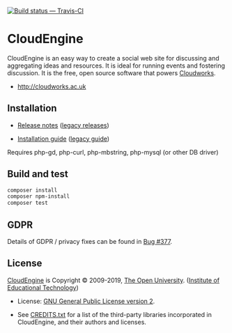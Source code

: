[![Build status — Travis-CI][travis-icon]][travis]


CloudEngine
===========

CloudEngine is an easy way to create a social web site for discussing
and aggregating ideas and resources. It is ideal for running events
and fostering discussion. It is the free, open source software
that powers [Cloudworks][].

* <http://cloudworks.ac.uk>

## Installation

* [Release notes][releases] ([legacy releases][release-old])

* [Installation guide][install] ([legacy guide][wiki-old])

Requires php-gd, php-curl, php-mbstring, php-mysql (or other DB driver)

## Build and test

```sh
composer install
composer npm-install
composer test
```

## GDPR

Details of GDPR / privacy fixes can be found in [Bug #377][].

## License

[CloudEngine][gh] is Copyright © 2009-2019, [The Open University][ou]. ([Institute of Educational Technology][iet])

* License: [GNU General Public License version 2][gpl].

* See [CREDITS.txt][] for a list of the third-party libraries incorporated
  in CloudEngine, and their authors and licenses.


[gh]: https://github.com/IET-OU/cloudengine
[bb]: https://bitbucket.org/cloudengine/cloudengine "Legacy code"
[install]: https://github.com/IET-OU/cloudengine/wiki
[releases]: https://github.com/IET-OU/cloudengine/releases
[wiki-old]: https://bitbucket.org/cloudengine/cloudengine/wiki/Install "Legacy install guide"
[release-old]: https://bitbucket.org/cloudengine/cloudengine/wiki/Releases "Legacy release notes"
[travis]: https://travis-ci.org/IET-OU/cloudengine "Build status — Travis-CI"
[travis-icon]: https://travis-ci.org/IET-OU/cloudengine.svg
[gpl]: https://gnu.org/licenses/gpl-2.0.html
[license.txt]: https://github.com/IET-OU/cloudengine/blob/master/LICENCE.txt
[credits.txt]: https://github.com/IET-OU/cloudengine/blob/master/CREDITS.txt
[cloudworks]: http://cloudworks.ac.uk/
[iet]: https://iet.open.ac.uk/ "Developed by the Institute of Educational Technology"
[ou]: https://www.open.ac.uk/

[Bug #377]: https://github.com/IET-OU/cloudengine/issues/377

[End]: //end.
